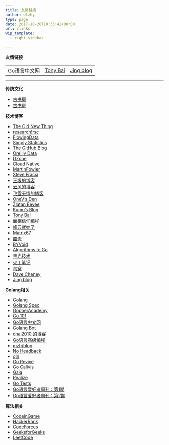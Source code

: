 ```yaml
---
title: 友情链接
author: olzhy
type: page
date: 2017-10-28T10:35:42+00:00
url: /links
wip_template:
  - right-sidebar

---
```

**友情链接**

|        |       |       |
|  ----  | ----  | ----  |
| [Go语言中文网](https://studygolang.com/)  | [Tony Bai](https://tonybai.com/) | [Jing blog](https://jingine.com/) |

----------------------------------------------
**传统文化**

  * <a href="http://www.gushufang.com/" target="_blank">古书房</a>
  * [古书房](http://www.gushufang.com/)

**技术博客**

  * <a href="https://devblogs.microsoft.com/oldnewthing/" target="_blank">The Old New Thing</a>
  * <a href="https://research.swtch.com" target="_blank">research!rsc</a>
  * <a href="http://flowingdata.com/" target="_blank">FlowingData</a>
  * <a href="https://simplystatistics.org/" target="_blank">Simply Statistics</a>
  * <a href="https://github.blog/" target="_blank">The GitHub Blog</a>
  * <a href="https://www.oreilly.com/topics/data" target="_blank">Oreilly Data</a>
  * <a href="https://www.dzone.com/" target="_blank">DZone</a>
  * <a href="https://ops.tips/" target="_blank">Cloud Native</a>
  * <a href="https://martinfowler.com" target="_blank">MartinFowler</a>
  * <a href="https://stevefrancia.com" target="_blank">Steve Fracia</a>
  * <a href="http://www.yinwang.org/" target="_blank">王垠的博客</a>
  * <a href="https://blog.codingnow.com" target="_blank">云风的博客</a>
  * <a href="https://www.flysnow.org" target="_blank">飞雪无情的博客</a>
  * <a href="https://onevcat.com/#blog" target="_blank">OneV&#8217;s Den</a>
  * <a href="https://ieevee.com" target="_blank">Zlatan Eevee</a>
  * <a href="https://blog.opskumu.com" target="_blank">Kumu&#8217;s Blog</a>
  * <a href="https://tonybai.com" target="_blank">Tony Bai</a>
  * <a href="https://draveness.me" target="_blank">面相信仰编程</a>
  * <a href="http://xiaorui.cc" target="_blank">峰云就她了</a>
  * <a href="http://www.matrix67.com/blog/" target="_blank">Matrix67</a>
  * <a href="https://coolshell.cn" target="_blank">酷壳</a>
  * <a href="http://www.byvoid.com" target="_blank">BYVoid</a>
  * <a href="https://yourbasic.org" target="_blank">Algorithms to Go</a>
  * <a href="http://helight.info" target="_blank">黑光技术</a>
  * <a href="https://huoding.com" target="_blank">火丁笔记</a>
  * <a href="https://colobu.com" target="_blank">鸟窝</a>
  * <a href="https://dave.cheney.net" target="_blank">Dave Cheney</a>
  * <a href="https://jingine.com/" target="_blank">Jing blog</a>

**Golang相关**

  * <a href="https://golang.org/" target="_blank">Golang</a>
  * <a href="https://golang.org/ref/spec" target="_blank">Golang Spec</a>
  * <a href="https://gopheracademy.com/" target="_blank">GopherAcademy</a>
  * <a href="https://go101.org/" target="_blank">Go 101</a>
  * <a href="https://studygolang.com/" target="_blank">Go语言中文网</a>
  * <a href="https://golangbot.com" target="_blank">Golang Bot</a>
  * <a href="https://chai2010.cn/" target="_blank">chai2010 的博客</a>
  * <a href="https://chai2010.cn/advanced-go-programming-book/" target="_blank">Go语言高级编程</a>
  * <a href="https://mzh.io/" target="_blank">mzh/blog</a>
  * <a href="http://xargin.com" target="_blank">No Headback</a>
  * <a href="https://github.com/gin-gonic/gin" target="_blank">gin</a>
  * <a href="https://github.com/mgechev/revive" target="_blank">Go Revive</a>
  * <a href="https://github.com/TrueFurby/go-callvis" target="_blank">Go Callvis</a>
  * <a href="https://github.com/gaia-pipeline/gaia" target="_blank">Gaia</a>
  * <a href="https://github.com/oxequa/realize" target="_blank">Realize</a>
  * <a href="https://github.com/cweill/gotests" target="_blank">Go Tests</a>
  * <a href="https://github.com/polaris1119/golangweekly/blob/master/docs/issue-001.md" target="_blank">Go语言爱好者周刊：第1期</a>
  * <a href="https://github.com/polaris1119/golangweekly/blob/master/docs/issue-002.md" target="_blank">Go语言爱好者周刊：第2期</a>

**算法相关**

  * <a href="https://www.codingame.com/" target="_blank">CodeinGame</a>
  * <a href="https://www.hackerrank.com/" target="_blank">HackerRank</a>
  * <a href="http://codeforces.com/" target="_blank">CodeForces</a>
  * <a href="https://www.geeksforgeeks.org/" target="_blank">GeeksforGeeks</a>
  * <a href="https://www.leetcode.com/" target="_blank">LeetCode</a>
